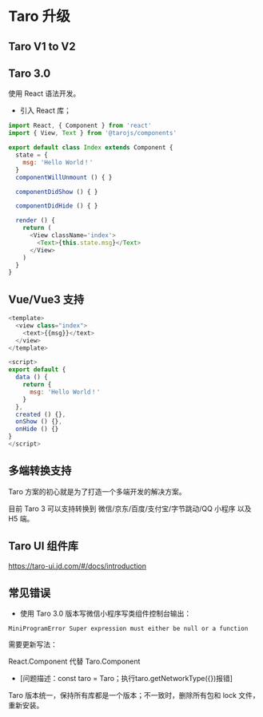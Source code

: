 # Taro 升级

## Taro V1 to V2

## Taro 3.0

使用 React 语法开发。

- 引入 React 库；

```js
import React, { Component } from 'react'
import { View, Text } from '@tarojs/components'

export default class Index extends Component {
  state = {
    msg: 'Hello World！'
  }
  componentWillUnmount () { }

  componentDidShow () { }

  componentDidHide () { }

  render () {
    return (
      <View className='index'>
        <Text>{this.state.msg}</Text>
      </View>
    )
  }
}
```

## Vue/Vue3 支持

```js
<template>
  <view class="index">
    <text>{{msg}}</text>
  </view>
</template>

<script>
export default {
  data () {
    return {
      msg: 'Hello World！'
    }
  },
  created () {},
  onShow () {},
  onHide () {}
}
</script>
```

## 多端转换支持

Taro 方案的初心就是为了打造一个多端开发的解决方案。

目前 Taro 3 可以支持转换到 微信/京东/百度/支付宝/字节跳动/QQ 小程序 以及 H5 端。

## Taro UI 组件库

<https://taro-ui.jd.com/#/docs/introduction>

## 常见错误

- 使用 Taro 3.0 版本写微信小程序写类组件控制台输出：
  
`MiniProgramError Super expression must either be null or a function`

需要更新写法：

React.Component 代替 Taro.Component

- [问题描述：const taro = Taro；执行taro.getNetworkType({})报错]

Taro 版本统一，保持所有库都是一个版本；不一致时，删除所有包和 lock 文件，重新安装。
